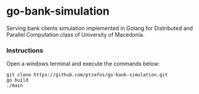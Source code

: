 # go-bank-simulation
Serving bank clients simulation implemented in Golang for Distributed and Parallel Computation class of University of Macedonia.

### Instructions

Open a windows terminal and execute the commands below:

```
git clone https://github.com/ptzafos/go-bank-simulation.git
go build
./main
```
